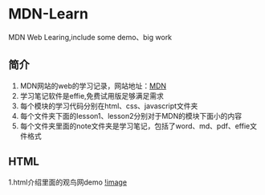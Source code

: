 # MDN-Learn
MDN Web Learing,include some demo、big work
## 简介
1. MDN网站的web的学习记录，网站地址：[MDN](https://developer.mozilla.org/zh-CN/docs/Learn/Getting_started_with_the_web "MDN")
2. 学习笔记软件是effie,免费试用版足够满足需求 
3. 每个模块的学习代码分别在html、css、javascript文件夹
4. 每个文件夹下面的lesson1、lesson2分别对于MDN的模块下面小的内容
5.  每个文件夹里面的note文件夹是学习笔记，包括了word、md、pdf、effie文件格式
## HTML
1.html介绍里面的观鸟网demo 
[!image](./html/lesson1/assets/pic1.png)
